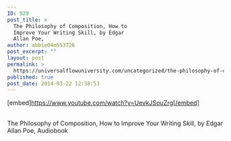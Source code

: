 ```yaml
---
ID: 929
post_title: >
  The Philosophy of Composition, How to
  Improve Your Writing Skill, by Edgar
  Allan Poe,
author: abbie04m553726
post_excerpt: ""
layout: post
permalink: >
  https://universalflowuniversity.com/uncategorized/the-philosophy-of-composition-how-to-improve-your-writing-skill-by-edgar-allan-poe/
published: true
post_date: 2014-03-22 12:38:53
---
```

[embed]https://www.youtube.com/watch?v=UevkJSouZrg[/embed]</br></br>
<p>The Philosophy of Composition, How to Improve Your Writing Skill, by Edgar Allan Poe, Audiobook</p>